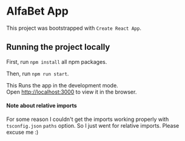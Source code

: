 # AlfaBet App

This project was bootstrapped with `Create React App`.

## Running the project locally

First, run `npm install` all npm packages.

Then, run `npm run start`.

This Runs the app in the development mode.\
Open [http://localhost:3000](http://localhost:3000) to view it in the browser.

#### Note about relative imports

For some reason I couldn't get the imports working properly with `tsconfig.json` `paths` option.
So I just went for relative imports.
Please excuse me :)
